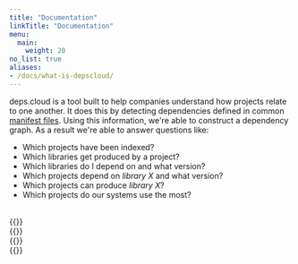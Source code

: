 ```yaml
---
title: "Documentation"
linkTitle: "Documentation"
menu:
  main:
    weight: 20
no_list: true
aliases:
- /docs/what-is-depscloud/
---
```


deps.cloud is a tool built to help companies understand how projects relate to one another.
It does this by detecting dependencies defined in common [manifest files](/docs/concepts/manifests/).
Using this information, we're able to construct a dependency graph.
As a result we're able to answer questions like:

* Which projects have been indexed?
* Which libraries get produced by a project?
* Which libraries do I depend on and what version?
* Which projects depend on _library X_ and what version?
* Which projects can produce _library X_?
* Which projects do our systems use the most? 

<br/>
<div style="max-width: 80%;">
    <div class="row">
        <div class="col-sm-6 col-md-4">
            {{<card-icon
                border="white"
                src="/images/concepts.png"
                title="Concepts"
                link="/docs/concepts/"
                text="Learn more about the concepts and terminology behind the system, it's data model, and architecture."
            >}}
        </div>
        <div class="col-sm-6 col-md-4">
            {{<card-icon
                border="white"
                src="/images/infinity.png"
                title="Deployment"
                link="/docs/deployment/"
                text="Learn how to configure and deploy the deps.cloud ecosystem locally or to clustered environments."
            >}}
        </div>
        <div class="col-sm-6 col-md-4">
            {{<card-icon
                border="white"
                src="/images/book.png"
                title="User Guides"
                link="/docs/guides/"
                text="Learn how to consume data from the API and use it to build further capabilities."
            >}}
        </div>
        <div class="col-sm-6 col-md-4">
            {{<card-icon
                border="white"
                src="/images/community.png"
                title="Contributing"
                link="/docs/contributing/"
                text="Learn how to give back and contribute to the project. From where to find help to getting started."
            >}}
        </div>
    </div>
</div>
